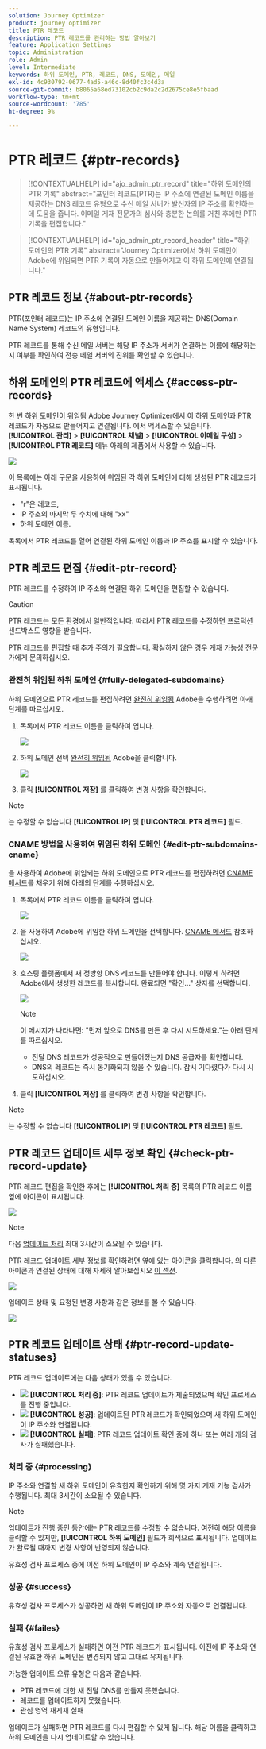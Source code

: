 ```yaml
---
solution: Journey Optimizer
product: journey optimizer
title: PTR 레코드
description: PTR 레코드를 관리하는 방법 알아보기
feature: Application Settings
topic: Administration
role: Admin
level: Intermediate
keywords: 하위 도메인, PTR, 레코드, DNS, 도메인, 메일
exl-id: 4c930792-0677-4ad5-a46c-8d40fc3c4d3a
source-git-commit: b8065a68ed73102cb2c9da2c2d2675ce8e5fbaad
workflow-type: tm+mt
source-wordcount: '785'
ht-degree: 9%

---
```


# PTR 레코드 {#ptr-records}

>[!CONTEXTUALHELP]
>id="ajo_admin_ptr_record"
>title="하위 도메인의 PTR 기록"
>abstract="포인터 레코드(PTR)는 IP 주소에 연결된 도메인 이름을 제공하는 DNS 레코드 유형으로 수신 메일 서버가 발신자의 IP 주소를 확인하는 데 도움을 줍니다. 이메일 게재 전문가의 심사와 충분한 논의를 거친 후에만 PTR 기록을 편집합니다."

>[!CONTEXTUALHELP]
>id="ajo_admin_ptr_record_header"
>title="하위 도메인의 PTR 기록"
>abstract="Journey Optimizer에서 하위 도메인이 Adobe에 위임되면 PTR 기록이 자동으로 만들어지고 이 하위 도메인에 연결됩니다."

## PTR 레코드 정보 {#about-ptr-records}

PTR(포인터 레코드)는 IP 주소에 연결된 도메인 이름을 제공하는 DNS(Domain Name System) 레코드의 유형입니다.

PTR 레코드를 통해 수신 메일 서버는 해당 IP 주소가 서버가 연결하는 이름에 해당하는지 여부를 확인하여 전송 메일 서버의 진위를 확인할 수 있습니다.

## 하위 도메인의 PTR 레코드에 액세스 {#access-ptr-records}

한 번 [하위 도메인이 위임됨](delegate-subdomain.md) Adobe Journey Optimizer에서 이 하위 도메인과 PTR 레코드가 자동으로 만들어지고 연결됩니다. 에서 액세스할 수 있습니다. **[!UICONTROL 관리]** > **[!UICONTROL 채널]** > **[!UICONTROL 이메일 구성]** > **[!UICONTROL PTR 레코드]** 메뉴 아래의 제품에서 사용할 수 있습니다.

![](assets/ptr-records.png)

이 목록에는 아래 구문을 사용하여 위임된 각 하위 도메인에 대해 생성된 PTR 레코드가 표시됩니다.

* &quot;r&quot;은 레코드,
* IP 주소의 마지막 두 수치에 대해 &quot;xx&quot;
* 하위 도메인 이름.

목록에서 PTR 레코드를 열어 연결된 하위 도메인 이름과 IP 주소를 표시할 수 있습니다.

## PTR 레코드 편집 {#edit-ptr-record}

PTR 레코드를 수정하여 IP 주소와 연결된 하위 도메인을 편집할 수 있습니다.

>[!CAUTION]
>
>PTR 레코드는 모든 환경에서 일반적입니다. 따라서 PTR 레코드를 수정하면 프로덕션 샌드박스도 영향을 받습니다.
>
>PTR 레코드를 편집할 때 추가 주의가 필요합니다. 확실하지 않은 경우 게재 가능성 전문가에게 문의하십시오.

### 완전히 위임된 하위 도메인 {#fully-delegated-subdomains}

하위 도메인으로 PTR 레코드를 편집하려면 [완전히 위임됨](delegate-subdomain.md#full-subdomain-delegation) Adobe을 수행하려면 아래 단계를 따르십시오.

1. 목록에서 PTR 레코드 이름을 클릭하여 엽니다.

   ![](assets/ptr-record-select.png)

1. 하위 도메인 선택 [완전히 위임됨](delegate-subdomain.md#full-subdomain-delegation) Adobe을 클릭합니다.

   ![](assets/ptr-record-subdomain.png)

1. 클릭 **[!UICONTROL 저장]** 를 클릭하여 변경 사항을 확인합니다.

>[!NOTE]
>
>는 수정할 수 없습니다 **[!UICONTROL IP]** 및 **[!UICONTROL PTR 레코드]** 필드.

### CNAME 방법을 사용하여 위임된 하위 도메인 {#edit-ptr-subdomains-cname}

을 사용하여 Adobe에 위임되는 하위 도메인으로 PTR 레코드를 편집하려면 [CNAME 메서드](delegate-subdomain.md#cname-subdomain-delegation)를 채우기 위해 아래의 단계를 수행하십시오.

1. 목록에서 PTR 레코드 이름을 클릭하여 엽니다.

   ![](assets/ptr-record-select-cname.png)

1. 을 사용하여 Adobe에 위임한 하위 도메인을 선택합니다. [CNAME 메서드](delegate-subdomain.md#cname-subdomain-delegation) 참조하십시오.

   ![](assets/ptr-record-subdomain-cname.png)

1. 호스팅 플랫폼에서 새 정방향 DNS 레코드를 만들어야 합니다. 이렇게 하려면 Adobe에서 생성한 레코드를 복사합니다. 완료되면 &quot;확인...&quot; 상자를 선택합니다.

   ![](assets/ptr-record-subdomain-confirm.png)

   >[!NOTE]
   >
   >이 메시지가 나타나면: &quot;먼저 앞으로 DNS를 만든 후 다시 시도하세요.&quot;는 아래 단계를 따르십시오.
   >   * 전달 DNS 레코드가 성공적으로 만들어졌는지 DNS 공급자를 확인합니다.
   >   * DNS의 레코드는 즉시 동기화되지 않을 수 있습니다. 잠시 기다렸다가 다시 시도하십시오.


1. 클릭 **[!UICONTROL 저장]** 를 클릭하여 변경 사항을 확인합니다.

>[!NOTE]
>
>는 수정할 수 없습니다 **[!UICONTROL IP]** 및 **[!UICONTROL PTR 레코드]** 필드.

## PTR 레코드 업데이트 세부 정보 확인 {#check-ptr-record-update}

PTR 레코드 편집을 확인한 후에는 **[!UICONTROL 처리 중]** 목록의 PTR 레코드 이름 옆에 아이콘이 표시됩니다.

![](assets/ptr-record-updating.png)

>[!NOTE]
>
>다음 [업데이트 처리](#processing) 최대 3시간이 소요될 수 있습니다.

PTR 레코드 업데이트 세부 정보를 확인하려면 옆에 있는 아이콘을 클릭합니다. 의 다른 아이콘과 연결된 상태에 대해 자세히 알아보십시오 [이 섹션](#ptr-record-update-statuses).

![](assets/ptr-record-recent-update.png)

업데이트 상태 및 요청된 변경 사항과 같은 정보를 볼 수 있습니다.

![](assets/ptr-record-updates.png)

## PTR 레코드 업데이트 상태 {#ptr-record-update-statuses}

PTR 레코드 업데이트에는 다음 상태가 있을 수 있습니다.

* ![](assets/do-not-localize/ptr-record-processing.png) **[!UICONTROL 처리 중]**: PTR 레코드 업데이트가 제출되었으며 확인 프로세스를 진행 중입니다.
* ![](assets/do-not-localize/ptr-record-success.png) **[!UICONTROL 성공]**: 업데이트된 PTR 레코드가 확인되었으며 새 하위 도메인이 IP 주소와 연결됩니다.
* ![](assets/do-not-localize/ptr-record-failed.png) **[!UICONTROL 실패]**: PTR 레코드 업데이트 확인 중에 하나 또는 여러 개의 검사가 실패했습니다.

### 처리 중 {#processing}

IP 주소와 연결할 새 하위 도메인이 유효한지 확인하기 위해 몇 가지 게재 기능 검사가 수행됩니다. 최대 3시간이 소요될 수 있습니다.

>[!NOTE]
>
>업데이트가 진행 중인 동안에는 PTR 레코드를 수정할 수 없습니다. 여전히 해당 이름을 클릭할 수 있지만, **[!UICONTROL 하위 도메인]** 필드가 회색으로 표시됩니다. 업데이트가 완료될 때까지 변경 사항이 반영되지 않습니다.

유효성 검사 프로세스 중에 이전 하위 도메인이 IP 주소와 계속 연결됩니다.

### 성공 {#success}

유효성 검사 프로세스가 성공하면 새 하위 도메인이 IP 주소와 자동으로 연결됩니다.

### 실패 {#failes}

유효성 검사 프로세스가 실패하면 이전 PTR 레코드가 표시됩니다. 이전에 IP 주소와 연결된 유효한 하위 도메인은 변경되지 않고 그대로 유지됩니다.

가능한 업데이트 오류 유형은 다음과 같습니다.
* PTR 레코드에 대한 새 전달 DNS를 만들지 못했습니다.
* 레코드를 업데이트하지 못했습니다.
* 관심 영역 재게재 실패

업데이트가 실패하면 PTR 레코드를 다시 편집할 수 있게 됩니다. 해당 이름을 클릭하고 하위 도메인을 다시 업데이트할 수 있습니다.
